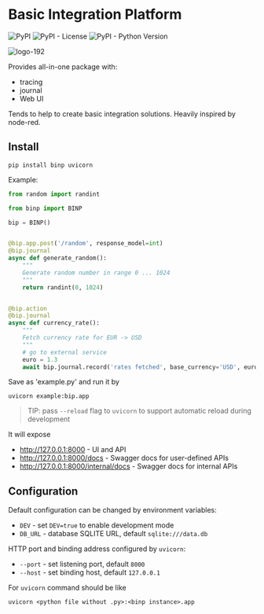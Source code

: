 # Basic Integration Platform

![PyPI](https://img.shields.io/pypi/v/binp)
![PyPI - License](https://img.shields.io/pypi/l/binp)
![PyPI - Python Version](https://img.shields.io/pypi/pyversions/binp)

![logo-192](https://user-images.githubusercontent.com/6597086/107153224-4dc2d080-69a7-11eb-96d1-31c304fb821f.png)

Provides all-in-one package with:

* tracing
* journal
* Web UI

Tends to help to create basic integration solutions.
Heavily inspired by node-red.

## Install

`pip install binp uvicorn`

Example:

```python
from random import randint

from binp import BINP

bip = BINP()


@bip.app.post('/random', response_model=int)
@bip.journal
async def generate_random():
    """
    Generate random number in range 0 ... 1024
    """
    return randint(0, 1024)


@bip.action
@bip.journal
async def currency_rate():
    """
    Fetch currency rate for EUR -> USD
    """
    # go to external service
    euro = 1.3
    await bip.journal.record('rates fetched', base_currency='USD', euro=euro)
```

Save as 'example.py' and run it by

```
uvicorn example:bip.app
```

> TIP: pass `--reload` flag to `uvicorn` to support automatic reload during development

It will expose

* http://127.0.0.1:8000 - UI and API
* http://127.0.0.1:8000/docs - Swagger docs for user-defined APIs
* http://127.0.0.1:8000/internal/docs - Swagger docs for internal APIs

## Configuration

Default configuration can be changed by environment variables:

* `DEV` - set `DEV=true` to enable development mode
* `DB_URL` - database SQLITE URL, default `sqlite:///data.db`

HTTP port and binding address configured by `uvicorn`:

* `--port` - set listening port, default `8000`
* `--host` - set binding host, default `127.0.0.1`


For `uvicorn` command should be like

    uvicorn <python file without .py>:<binp instance>.app